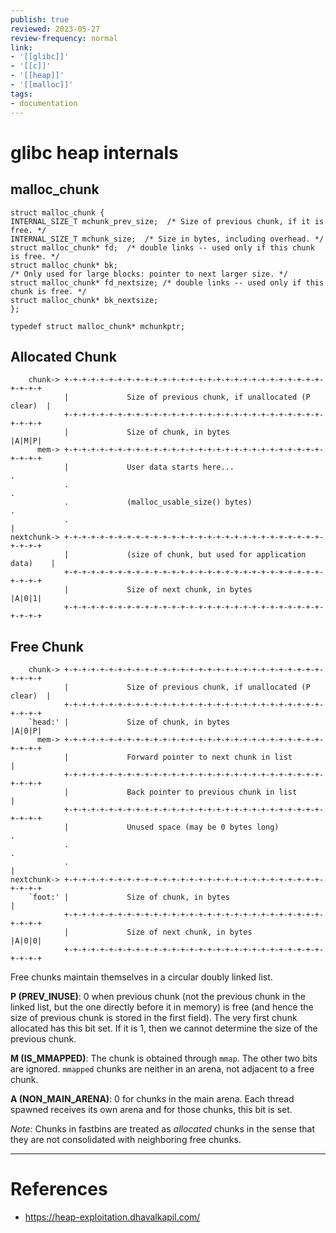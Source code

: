 ```yaml
---
publish: true
reviewed: 2023-05-27
review-frequency: normal
link:
- '[[glibc]]'
- '[[c]]'
- '[[heap]]'
- '[[malloc]]'
tags:
- documentation
---
```


# glibc heap internals

## malloc_chunk
```
struct malloc_chunk {
INTERNAL_SIZE_T mchunk_prev_size;  /* Size of previous chunk, if it is free. */
INTERNAL_SIZE_T mchunk_size;  /* Size in bytes, including overhead. */
struct malloc_chunk* fd;  /* double links -- used only if this chunk is free. */
struct malloc_chunk* bk;
/* Only used for large blocks: pointer to next larger size. */
struct malloc_chunk* fd_nextsize; /* double links -- used only if this chunk is free. */
struct malloc_chunk* bk_nextsize;
};

typedef struct malloc_chunk* mchunkptr;
```

## Allocated Chunk
```
    chunk-> +-+-+-+-+-+-+-+-+-+-+-+-+-+-+-+-+-+-+-+-+-+-+-+-+-+-+-+-+-+-+-+-+
            |             Size of previous chunk, if unallocated (P clear)  |
            +-+-+-+-+-+-+-+-+-+-+-+-+-+-+-+-+-+-+-+-+-+-+-+-+-+-+-+-+-+-+-+-+
            |             Size of chunk, in bytes                     |A|M|P|
      mem-> +-+-+-+-+-+-+-+-+-+-+-+-+-+-+-+-+-+-+-+-+-+-+-+-+-+-+-+-+-+-+-+-+
            |             User data starts here...                          .
            .                                                               .
            .             (malloc_usable_size() bytes)                      .
            .                                                               |
nextchunk-> +-+-+-+-+-+-+-+-+-+-+-+-+-+-+-+-+-+-+-+-+-+-+-+-+-+-+-+-+-+-+-+-+
            |             (size of chunk, but used for application data)    |
            +-+-+-+-+-+-+-+-+-+-+-+-+-+-+-+-+-+-+-+-+-+-+-+-+-+-+-+-+-+-+-+-+
            |             Size of next chunk, in bytes                |A|0|1|
            +-+-+-+-+-+-+-+-+-+-+-+-+-+-+-+-+-+-+-+-+-+-+-+-+-+-+-+-+-+-+-+-+
```

## Free Chunk

```
    chunk-> +-+-+-+-+-+-+-+-+-+-+-+-+-+-+-+-+-+-+-+-+-+-+-+-+-+-+-+-+-+-+-+-+
            |             Size of previous chunk, if unallocated (P clear)  |
            +-+-+-+-+-+-+-+-+-+-+-+-+-+-+-+-+-+-+-+-+-+-+-+-+-+-+-+-+-+-+-+-+
    `head:' |             Size of chunk, in bytes                     |A|0|P|
      mem-> +-+-+-+-+-+-+-+-+-+-+-+-+-+-+-+-+-+-+-+-+-+-+-+-+-+-+-+-+-+-+-+-+
            |             Forward pointer to next chunk in list             |
            +-+-+-+-+-+-+-+-+-+-+-+-+-+-+-+-+-+-+-+-+-+-+-+-+-+-+-+-+-+-+-+-+
            |             Back pointer to previous chunk in list            |
            +-+-+-+-+-+-+-+-+-+-+-+-+-+-+-+-+-+-+-+-+-+-+-+-+-+-+-+-+-+-+-+-+
            |             Unused space (may be 0 bytes long)                .
            .                                                               .
            .                                                               |
nextchunk-> +-+-+-+-+-+-+-+-+-+-+-+-+-+-+-+-+-+-+-+-+-+-+-+-+-+-+-+-+-+-+-+-+
    `foot:' |             Size of chunk, in bytes                           |
            +-+-+-+-+-+-+-+-+-+-+-+-+-+-+-+-+-+-+-+-+-+-+-+-+-+-+-+-+-+-+-+-+
            |             Size of next chunk, in bytes                |A|0|0|
            +-+-+-+-+-+-+-+-+-+-+-+-+-+-+-+-+-+-+-+-+-+-+-+-+-+-+-+-+-+-+-+-+
```

Free chunks maintain themselves in a circular doubly linked list.

**P (PREV_INUSE)**: 0 when previous chunk (not the previous chunk in the linked list, but the one directly before it in memory) is free (and hence the size of previous chunk is stored in the first field). The very first chunk allocated has this bit set. If it is 1, then we cannot determine the size of the previous chunk.

**M (IS_MMAPPED)**: The chunk is obtained through `mmap`. The other two bits are ignored. `mmapped` chunks are neither in an arena, not adjacent to a free chunk.

**A (NON_MAIN_ARENA)**: 0 for chunks in the main arena. Each thread spawned receives its own arena and for those chunks, this bit is set.

_Note_: Chunks in fastbins are treated as _allocated_ chunks in the sense that they are not consolidated with neighboring free chunks.

---
# References
- https://heap-exploitation.dhavalkapil.com/